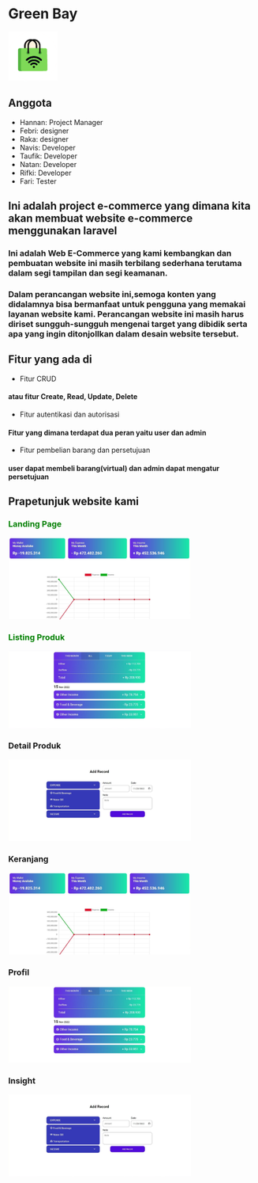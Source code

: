 <h1>Green Bay</h1>
<img src="https://raw.githubusercontent.com/kakyoindonut321/E-Commerce-KL2/main/design/KLMPK2%20Shop%20logo%20green.png" alt="Girl in a jacket" width="100">

## Anggota
- Hannan: Project Manager
- Febri: designer
- Raka: designer
- Navis: Developer
- Taufik: Developer
- Natan: Developer
- Rifki: Developer
- Fari: Tester


## Ini adalah project e-commerce yang dimana kita akan membuat website e-commerce menggunakan laravel

### Ini adalah Web E-Commerce yang kami kembangkan dan pembuatan website ini masih terbilang sederhana terutama dalam segi tampilan dan segi keamanan.

### Dalam perancangan website ini,semoga konten yang didalamnya bisa bermanfaat untuk pengguna yang memakai layanan website kami. Perancangan website ini masih harus diriset sungguh-sungguh mengenai target yang dibidik serta apa yang ingin ditonjollkan dalam desain website tersebut.

## Fitur yang ada di 
           
 - Fitur CRUD
 #### atau fitur Create, Read, Update, Delete
 
 - Fitur autentikasi dan autorisasi
 #### Fitur yang dimana terdapat dua peran yaitu user dan admin
 
 - Fitur pembelian barang dan persetujuan
 #### user dapat membeli barang(virtual) dan admin dapat mengatur persetujuan 


## Prapetunjuk website kami
<h3 style="color:green">Landing Page</h3>
<img align="lower" src="https://raw.githubusercontent.com/ahmadfahrurrozi24/1Wallet/main/public/img/dashboard.jpg" width="370px">

<h3 style="color:green">Listing Produk</h3>
<img align="lower" src="https://raw.githubusercontent.com/ahmadfahrurrozi24/1Wallet/main/public/img/history.jpg" width="370px">

<h3>Detail Produk</h3>
<img align="lower" src="https://raw.githubusercontent.com/ahmadfahrurrozi24/1Wallet/main/public/img/transaction.jpg" width="370px">

<h3>Keranjang</h3>
<img align="lower" src="https://raw.githubusercontent.com/ahmadfahrurrozi24/1Wallet/main/public/img/dashboard.jpg" width="370px">

<h3>Profil</h3>
<img align="lower" src="https://raw.githubusercontent.com/ahmadfahrurrozi24/1Wallet/main/public/img/history.jpg" width="370px">

<h3>Insight</h3>
<img align="lower" src="https://raw.githubusercontent.com/ahmadfahrurrozi24/1Wallet/main/public/img/transaction.jpg" width="370px">

